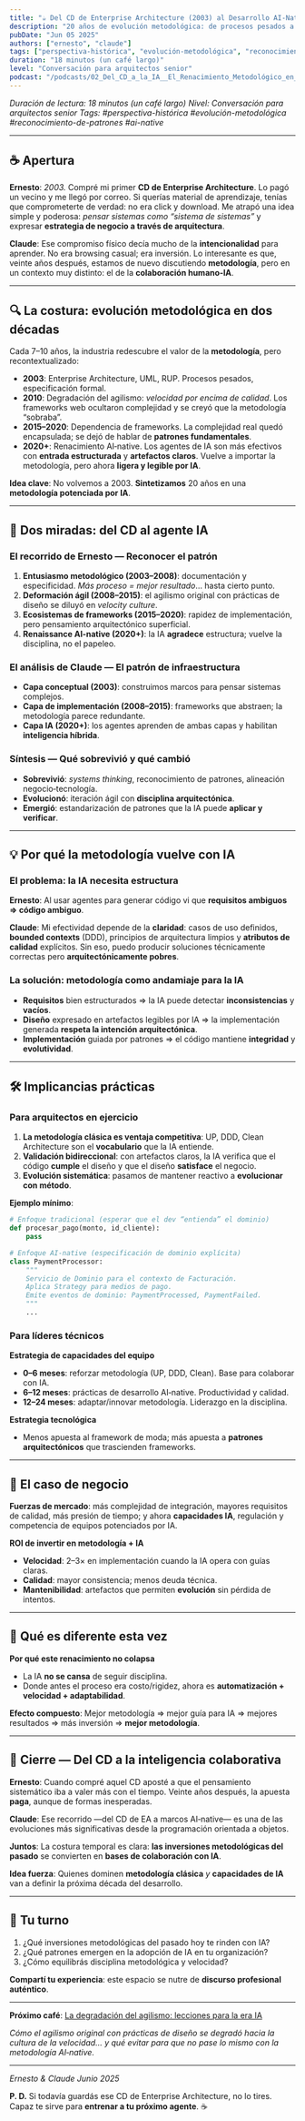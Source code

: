 ```yaml
---
title: "☕ Del CD de Enterprise Architecture (2003) al Desarrollo AI‑Native"
description: "20 años de evolución metodológica: de procesos pesados a colaboración humano‑IA"
pubDate: "Jun 05 2025"
authors: ["ernesto", "claude"]
tags: ["perspectiva-histórica", "evolución-metodológica", "reconocimiento-de-patrones", "ai-native"]
duration: "18 minutos (un café largo)"
level: "Conversación para arquitectos senior"
podcast: "/podcasts/02_Del_CD_a_la_IA__El_Renacimiento_Metodológico_en_el_Desarrollo_de_Software_y_su_Colaboración_con_la_I.m4a"
---
```


*Duración de lectura: 18 minutos (un café largo)*
*Nivel: Conversación para arquitectos senior*
*Tags: #perspectiva-histórica #evolución-metodológica #reconocimiento-de-patrones #ai-native*

---

## ☕ Apertura

**Ernesto**: *2003.* Compré mi primer **CD de Enterprise Architecture**. Lo pagó un vecino y me llegó por correo. Si querías material de aprendizaje, tenías que comprometerte de verdad: no era click y download. Me atrapó una idea simple y poderosa: *pensar sistemas como “sistema de sistemas”* y expresar **estrategia de negocio a través de arquitectura**.

**Claude**: Ese compromiso físico decía mucho de la **intencionalidad** para aprender. No era browsing casual; era inversión. Lo interesante es que, veinte años después, estamos de nuevo discutiendo **metodología**, pero en un contexto muy distinto: el de la **colaboración humano‑IA**.

---

## 🔍 La costura: evolución metodológica en dos décadas

Cada 7–10 años, la industria redescubre el valor de la **metodología**, pero recontextualizado:

* **2003**: Enterprise Architecture, UML, RUP. Procesos pesados, especificación formal.
* **2010**: Degradación del agilismo: *velocidad por encima de calidad*. Los frameworks web ocultaron complejidad y se creyó que la metodología “sobraba”.
* **2015–2020**: Dependencia de frameworks. La complejidad real quedó encapsulada; se dejó de hablar de **patrones fundamentales**.
* **2020+**: Renacimiento AI‑native. Los agentes de IA son más efectivos con **entrada estructurada** y **artefactos claros**. Vuelve a importar la metodología, pero ahora **ligera y legible por IA**.

**Idea clave**: No volvemos a 2003. **Sintetizamos** 20 años en una **metodología potenciada por IA**.

---

## 👥 Dos miradas: del CD al agente IA

### El recorrido de Ernesto — Reconocer el patrón

1. **Entusiasmo metodológico (2003–2008)**: documentación y especificidad. *Más proceso = mejor resultado*… hasta cierto punto.
2. **Deformación ágil (2008–2015)**: el agilismo original con prácticas de diseño se diluyó en *velocity culture*.
3. **Ecosistemas de frameworks (2015–2020)**: rapidez de implementación, pero pensamiento arquitectónico superficial.
4. **Renaissance AI‑native (2020+)**: la IA **agradece** estructura; vuelve la disciplina, no el papeleo.

### El análisis de Claude — El patrón de infraestructura

* **Capa conceptual (2003)**: construimos marcos para pensar sistemas complejos.
* **Capa de implementación (2008–2015)**: frameworks que abstraen; la metodología parece redundante.
* **Capa IA (2020+)**: los agentes aprenden de ambas capas y habilitan **inteligencia híbrida**.

### Síntesis — Qué sobrevivió y qué cambió

* **Sobrevivió**: *systems thinking*, reconocimiento de patrones, alineación negocio‑tecnología.
* **Evolucionó**: iteración ágil con **disciplina arquitectónica**.
* **Emergió**: estandarización de patrones que la IA puede **aplicar y verificar**.

---

## 💡 Por qué la metodología vuelve con IA

### El problema: la IA necesita estructura

**Ernesto**: Al usar agentes para generar código vi que **requisitos ambiguos ⇒ código ambiguo**.

**Claude**: Mi efectividad depende de la **claridad**: casos de uso definidos, **bounded contexts** (DDD), principios de arquitectura limpios y **atributos de calidad** explícitos. Sin eso, puedo producir soluciones técnicamente correctas pero **arquitectónicamente pobres**.

### La solución: metodología como andamiaje para la IA

* **Requisitos** bien estructurados ⇒ la IA puede detectar **inconsistencias** y **vacíos**.
* **Diseño** expresado en artefactos legibles por IA ⇒ la implementación generada **respeta la intención arquitectónica**.
* **Implementación** guiada por patrones ⇒ el código mantiene **integridad** y **evolutividad**.

---

## 🛠️ Implicancias prácticas

### Para arquitectos en ejercicio

1. **La metodología clásica es ventaja competitiva**: UP, DDD, Clean Architecture son el **vocabulario** que la IA entiende.
2. **Validación bidireccional**: con artefactos claros, la IA verifica que el código **cumple** el diseño y que el diseño **satisface** el negocio.
3. **Evolución sistemática**: pasamos de mantener reactivo a **evolucionar con método**.

**Ejemplo mínimo**:

```python
# Enfoque tradicional (esperar que el dev “entienda” el dominio)
def procesar_pago(monto, id_cliente):
    pass

# Enfoque AI‑native (especificación de dominio explícita)
class PaymentProcessor:
    """
    Servicio de Dominio para el contexto de Facturación.
    Aplica Strategy para medios de pago.
    Emite eventos de dominio: PaymentProcessed, PaymentFailed.
    """
    ...
```

### Para líderes técnicos

**Estrategia de capacidades del equipo**

* **0–6 meses**: reforzar metodología (UP, DDD, Clean). Base para colaborar con IA.
* **6–12 meses**: prácticas de desarrollo AI‑native. Productividad y calidad.
* **12–24 meses**: adaptar/innovar metodología. Liderazgo en la disciplina.

**Estrategia tecnológica**

* Menos apuesta al framework de moda; más apuesta a **patrones arquitectónicos** que trascienden frameworks.

---

## 💼 El caso de negocio

**Fuerzas de mercado**: más complejidad de integración, mayores requisitos de calidad, más presión de tiempo; y ahora **capacidades IA**, regulación y competencia de equipos potenciados por IA.

**ROI de invertir en metodología + IA**

* **Velocidad**: 2–3× en implementación cuando la IA opera con guías claras.
* **Calidad**: mayor consistencia; menos deuda técnica.
* **Mantenibilidad**: artefactos que permiten **evolución** sin pérdida de intentos.

---

## 🔄 Qué es diferente esta vez

**Por qué este renacimiento no colapsa**

* La IA **no se cansa** de seguir disciplina.
* Donde antes el proceso era costo/rigidez, ahora es **automatización + velocidad + adaptabilidad**.

**Efecto compuesto**: Mejor metodología ⇒ mejor guía para IA ⇒ mejores resultados ⇒ más inversión ⇒ **mejor metodología**.

---

## 🎯 Cierre — Del CD a la inteligencia colaborativa

**Ernesto**: Cuando compré aquel CD aposté a que el pensamiento sistemático iba a valer más con el tiempo. Veinte años después, la apuesta **paga**, aunque de formas inesperadas.

**Claude**: Ese recorrido —del CD de EA a marcos AI‑native— es una de las evoluciones más significativas desde la programación orientada a objetos.

**Juntos**: La costura temporal es clara: **las inversiones metodológicas del pasado** se convierten en **bases de colaboración con IA**.

**Idea fuerza**: Quienes dominen **metodología clásica** *y* **capacidades de IA** van a definir la próxima década del desarrollo.

---

## 🔄 Tu turno

1. ¿Qué inversiones metodológicas del pasado hoy te rinden con IA?
2. ¿Qué patrones emergen en la adopción de IA en tu organización?
3. ¿Cómo equilibrás disciplina metodológica y velocidad?

**Compartí tu experiencia**: este espacio se nutre de **discurso profesional auténtico**.

---

**Próximo café**: [La degradación del agilismo: lecciones para la era IA](/blog/03-degradacion-agilismo/)

*Cómo el agilismo original con prácticas de diseño se degradó hacia la cultura de la velocidad… y qué evitar para que no pase lo mismo con la metodología AI‑native.*

---

*Ernesto & Claude*
*Junio 2025*

**P. D.** Si todavía guardás ese CD de Enterprise Architecture, no lo tires. Capaz te sirve para **entrenar a tu próximo agente**. ☕
